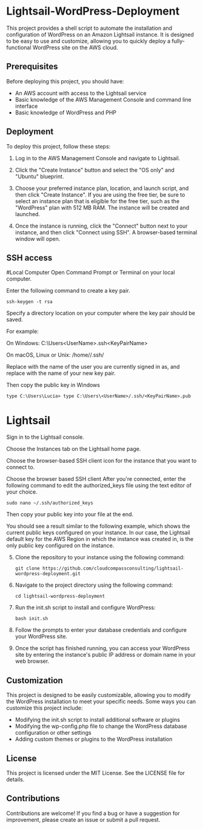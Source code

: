 # Lightsail-WordPress-Deployment
This project provides a shell script to automate the installation and configuration of WordPress on an Amazon Lightsail instance. It is designed to be easy to use and customize, allowing you to quickly deploy a fully-functional WordPress site on the AWS cloud.

## Prerequisites

Before deploying this project, you should have:

- An AWS account with access to the Lightsail service
- Basic knowledge of the AWS Management Console and command line interface
- Basic knowledge of WordPress and PHP

## Deployment

To deploy this project, follow these steps:

1. Log in to the AWS Management Console and navigate to Lightsail.

2. Click the "Create Instance" button and select the "OS only" and "Ubuntu" blueprint.

3. Choose your preferred instance plan, location, and launch script, and then click "Create Instance". If you are using the free tier, be sure to select an instance plan that is eligible for the free tier, such as the "WordPress" plan with 512 MB RAM. The instance will be created and launched.

4. Once the instance is running, click the "Connect" button next to your instance, and then click "Connect using SSH". A browser-based terminal window will open.

## SSH access

#Local Computer
Open Command Prompt or Terminal on your local computer.

Enter the following command to create a key pair.

```
ssh-keygen -t rsa
```

Specify a directory location on your computer where the key pair should be saved.

For example:

On Windows: C:\Users\<UserName>\.ssh\<KeyPairName>

On macOS, Linux or Unix: /home/<UserName>/.ssh/<KeyPairName>

Replace <UserName> with the name of the user you are currently signed in as, and replace <KeyPairName> with the name of your new key pair.

Then copy the public key in Windows

```
type C:\Users\Lucia> type C:\Users\<UserName>/.ssh/<KeyPairName>.pub
```

# Lightsail

Sign in to the Lightsail console.

Choose the Instances tab on the Lightsail home page.

Choose the browser-based SSH client icon for the instance that you want to connect to.

Choose the browser based SSH client
After you're connected, enter the following command to edit the authorized_keys file using the text editor of your choice.

```
sudo nano ~/.ssh/authorized_keys
```

Then copy your public key into your file at the end. 

You should see a result similar to the following example, which shows the current public keys configured on your instance. In our case, the Lightsail default key for the AWS Region in which the instance was created in, is the only public key configured on the instance.

5. Clone the repository to your instance using the following command:

   ```
   git clone https://github.com/cloudcompassconsulting/lightsail-wordpress-deployment.git
   ```

6. Navigate to the project directory using the following command:

   ```
   cd lightsail-wordpress-deployment
   ```

7. Run the init.sh script to install and configure WordPress:

   ```
   bash init.sh
   ```

8. Follow the prompts to enter your database credentials and configure your WordPress site.

9. Once the script has finished running, you can access your WordPress site by entering the instance's public IP address or domain name in your web browser.

## Customization

This project is designed to be easily customizable, allowing you to modify the WordPress installation to meet your specific needs. Some ways you can customize this project include:

- Modifying the init.sh script to install additional software or plugins
- Modifying the wp-config.php file to change the WordPress database configuration or other settings
- Adding custom themes or plugins to the WordPress installation

## License

This project is licensed under the MIT License. See the LICENSE file for details.

## Contributions

Contributions are welcome! If you find a bug or have a suggestion for improvement, please create an issue or submit a pull request.
